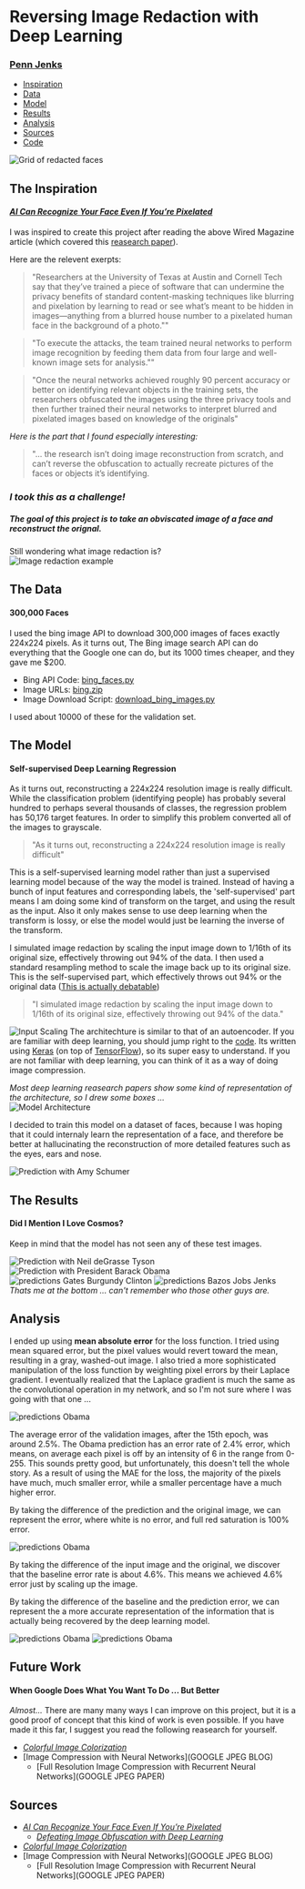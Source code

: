 
Reversing Image Redaction with Deep Learning
============================================

### [Penn Jenks](https://www.linkedin.com/in/pennjenks)

* [Inspiration](#the-inspiration)  
* [Data](#the-data)  
* [Model](#the-model)  
* [Results](#the-results)
* [Analysis](#analysis)
* [Sources](#sources)
* [Code](https://github.com/jenkspt/enhancer/tree/master/src/models/enhancer)

![Grid of redacted faces](https://raw.githubusercontent.com/jenkspt/enhancer/master/data/slides/redacted_grid.jpg "Redacted Images")

## The Inspiration
#### [*AI Can Recognize Your Face Even If You’re Pixelated*][WIRED]
I was inspired to create this project after reading the above Wired Magazine article 
(which covered this [reasearch paper][REDACTION PAPER]).  

Here are the relevent exerpts:

> "Researchers at the University of Texas at Austin and Cornell Tech say that they’ve trained a piece 
> of software that can undermine the privacy benefits of standard content-masking techniques like 
> blurring and pixelation by learning to read or see what’s meant to be hidden in images—anything 
> from a blurred house number to a pixelated human face in the background of a photo.""

> "To execute the attacks, the team trained neural networks to perform image recognition by feeding 
> them data from four large and well-known image sets for analysis.""

> "Once the neural networks achieved roughly 90 percent accuracy or better on identifying relevant 
> objects in the training sets, the researchers obfuscated the images using the three privacy tools 
> and then further trained their neural networks to interpret blurred and pixelated images based on 
> knowledge of the originals"

*Here is the part that I found especially interesting:*  

> "... the research isn’t doing image reconstruction from scratch, and can’t reverse 
> the obfuscation to actually recreate pictures of the faces or objects it’s identifying.

### *I took this as a challenge!*
##### The goal of this project is to take an obviscated image of a face and reconstruct the orignal.

Still wondering what image redaction is?  
![Image redaction example](https://raw.githubusercontent.com/jenkspt/enhancer/master/data/slides/face_pixelate_example.jpg "Identity Redaction")

## The Data
#### 300,000 Faces
I used the bing image API to download 300,000 images of faces exactly 224x224 pixels. As it turns out, The Bing
image search API can do everything that the Google one can do, but its 1000 times cheaper, and they gave me $200.

* Bing API Code: [bing_faces.py](https://raw.githubusercontent.com/jenkspt/enhancer/master/src/utilities/bing_faces.py)
* Image URLs: [bing.zip](https://raw.githubusercontent.com/jenkspt/enhancer/master/data/bing.zip)
* Image Download Script: [download_bing_images.py](https://raw.githubusercontent.com/jenkspt/enhancer/master/src/utilities/download_bing_images.py)

I used about 10000 of these for the validation set.

## The Model
#### Self-supervised Deep Learning Regression
As it turns out, reconstructing a 224x224 resolution image is really difficult. While the classification problem 
(identifying people) has probably several hundred to perhaps several thousands of classes, the regression problem 
has 50,176 target features. In order to simplify this problem converted all of the images to grayscale.

> "As it turns out, reconstructing a 224x224 resolution image is really difficult"

This is a self-supervised learning model rather than just a supervised learning model because of the way the model is trained. 
Instead of having a bunch of input features and corresponding labels, the 'self-supervised' part means
I am doing some kind of transform on the target, and using the result as the input. Also it only makes sense to use
deep learning when the transform is lossy, or else the model would just be learning the inverse of the transform.

I simulated image redaction by scaling the input image down to 1/16th of its original size, effectively throwing out 94% of the data. 
I then used a standard resampling method to scale the image back up to its original size. This is the self-supervised part, which effectively 
throws out 94% or the original data ([This is actually debatable](#analysis))  
> "I simulated image redaction by scaling the input image down to 1/16th of its original size, effectively throwing out 94% of the data."  

![Input Scaling](https://raw.githubusercontent.com/jenkspt/enhancer/master/data/slides/input_scale.jpg "Self-Supervised Input")
The architechture is similar to that of an autoencoder. If you are familiar with deep learning, you should jump right to the 
[code](https://github.com/jenkspt/enhancer/tree/master/src/models/enhancer/model.py). Its written using [Keras][KERAS] 
(on top of [TensorFlow][TENSORFLOW]), so its super easy to understand. If you are not familiar with deep learning, you can think 
of it as a way of doing image compression.

*Most deep learning reasearch papers show some kind of representation of the architecture, so I drew some boxes ...*  
![Model Architecture](https://raw.githubusercontent.com/jenkspt/enhancer/master/data/slides/architecture.jpg "Model Architecture")

I decided to train this model on a dataset of faces, because I was hoping that it could internaly learn the representation
of a face, and therefore be better at hallucinating the reconstruction of more detailed features such as the eyes, ears and nose.

![Prediction with Amy Schumer](https://raw.githubusercontent.com/jenkspt/enhancer/master/data/slides/prediction_shumer.jpg "Amy Schumer")

## The Results
#### Did I Mention I Love Cosmos?  
Keep in mind that the model has not seen any of these test images.  

![Prediction with Neil deGrasse Tyson](https://raw.githubusercontent.com/jenkspt/enhancer/master/data/slides/prediction_tyson.jpg "Neil deGrasse Tyson")
![Prediction with President Barack Obama](https://raw.githubusercontent.com/jenkspt/enhancer/master/data/slides/prediction_obama_large.jpg "Neil deGrasse Tyson")
![predictions Gates Burgundy Clinton](https://raw.githubusercontent.com/jenkspt/enhancer/master/data/slides/predictions_gates_burgundy_clinton.jpg "Gates Burgundy Clinton Sandwich")
![predictions Bazos Jobs Jenks](https://raw.githubusercontent.com/jenkspt/enhancer/master/data/slides/predictions_bazos_jobs_jenks.jpg "Bazos Jobs Jenks Sandwich")
*Thats me at the bottom ... can't remember who those other guys are.*

## Analysis
I ended up using **mean absolute error** for the loss function. I tried using mean squared error, but the pixel values would revert
toward the mean, resulting in a gray, washed-out image. I also tried a more sophisticated manipulation of the loss function by weighting 
pixel errors by their Laplace gradient. I eventually realized that the Laplace gradient is much the same as the convolutional operation in
my network, and so I'm not sure where I was going with that one ...

![predictions Obama](https://raw.githubusercontent.com/jenkspt/enhancer/master/data/slides/prediction_obama_1.jpg "President Barack Obama")

The average error of the validation images, after the 15th epoch, was around 2.5%. The Obama prediction has an error rate of 2.4% 
error, which means, on average each pixel is off by an intensity of 6 in the range from 0-255. This sounds pretty good, but unfortunately, this
doesn't tell the whole story. As a result of using the MAE for the loss, the majority of the pixels have much, much smaller error, while a 
smaller percentage have a much higher error.

By taking the difference of the prediction and the original image, we can represent the error, where white is no error, and full red saturation
is 100% error.

![predictions Obama](https://raw.githubusercontent.com/jenkspt/enhancer/master/data/slides/prediction_obama_4.jpg "President Barack Obama")

By taking the difference of the input image and the original, we discover that the baseline error rate is about 4.6%. This means we achieved
4.6% error just by scaling up the image.

By taking the difference of the baseline and the prediction error, we can represent the a more accurate representation of the information that 
is actually being recovered by the deep learning model.

![predictions Obama](https://raw.githubusercontent.com/jenkspt/enhancer/master/data/slides/prediction_obama_5.jpg "President Barack Obama")
![predictions Obama](https://raw.githubusercontent.com/jenkspt/enhancer/master/data/slides/prediction_obama_6.jpg "President Barack Obama")

## Future Work
#### When Google Does What You Want To Do ... But Better
*Almost...*
There are many many ways I can improve on this project, but it is a good proof of concept that this kind of work
is even possible. If you have made it this far, I suggest you read the following reasearch for yourself.

* [*Colorful Image Colorization*][COLORIZER PAPER]
* [Image Compression with Neural Networks](GOOGLE JPEG BLOG)
	* [Full Resolution Image Compression with Recurrent Neural Networks](GOOGLE JPEG PAPER)


## Sources
* [*AI Can Recognize Your Face Even If You’re Pixelated*][WIRED]  
	* [*Defeating Image Obfuscation with Deep Learning*][REDACTION PAPER]
* [*Colorful Image Colorization*][COLORIZER PAPER]
* [Image Compression with Neural Networks](GOOGLE JPEG BLOG)
	* [Full Resolution Image Compression with Recurrent Neural Networks](GOOGLE JPEG PAPER)

[WIRED]: https://www.wired.com/2016/09/machine-learning-can-identify-pixelated-faces-researchers-show
[REDACTION PAPER]: https://www.cs.cornell.edu/~shmat/shmat_imgobfuscation.pdf
[COLORIZER PAPER]: https://arxiv.org/pdf/1603.08511.pdf
[GOOGLE JPEG BLOG]: https://research.googleblog.com/2016/09/image-compression-with-neural-networks.html
[GOOGLE JPEG PAPER]: https://arxiv.org/pdf/1608.05148v1.pdf
[KERAS]: https://keras.io/
[TENSORFLOW]: https://www.tensorflow.org/